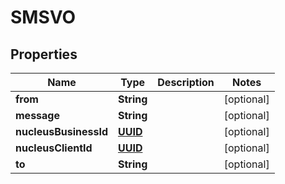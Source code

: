 
# SMSVO

## Properties
Name | Type | Description | Notes
------------ | ------------- | ------------- | -------------
**from** | **String** |  |  [optional]
**message** | **String** |  |  [optional]
**nucleusBusinessId** | [**UUID**](UUID.md) |  |  [optional]
**nucleusClientId** | [**UUID**](UUID.md) |  |  [optional]
**to** | **String** |  |  [optional]



